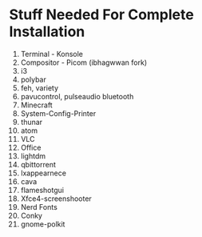 # Stuff Needed For Complete Installation
1. Terminal - Konsole
2. Compositor - Picom (ibhagwwan fork)
3.  i3
4. polybar
5. feh, variety
6. pavucontrol, pulseaudio bluetooth
7. Minecraft
8. System-Config-Printer
9. thunar
10. atom
11. VLC
12. Office
13. lightdm
14. qbittorrent
15. lxappearnece
16. cava
17. flameshotgui
18. Xfce4-screenshooter
19. Nerd Fonts
20. Conky
21. gnome-polkit
